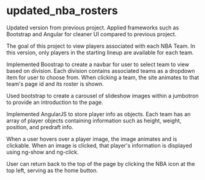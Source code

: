 # updated_nba_rosters

Updated version from previous project.
Applied frameworks such as Bootstrap and
Angular for cleaner UI compared to previous
project. 

The goal of this project to view players 
associated with each NBA Team. In this version, 
only players in the starting lineup are 
available for each team.

Implemented Boostrap to create a navbar
for user to select team to view based
on division. Each division contains
associated teams as a dropdown item
for user to choose from. When clicking 
a team, the site animates to that team's
page id and its roster is shown.

Used bootstrap to create a carousel
of slideshow images within a jumbotron
to provide an introduction to the page.

Implemented AngularJS to store player info
as objects. Each team has an array of player 
objects containing information such as height,
weight, position, and predraft info. 

When a user hovers over a player image, the image
animates and is clickable. When an image is clicked,
that player's information is displayed using ng-show
and ng-click. 

User can return back to the top of the page by 
clicking the NBA icon at the top left, serving
as the home button.
